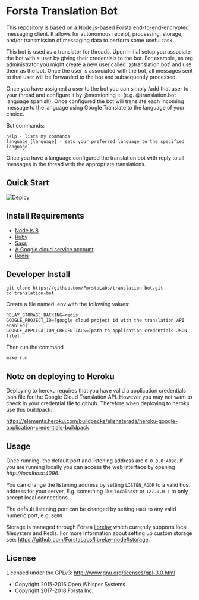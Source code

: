 Forsta Translation Bot
========

This repository is based on a Node.js-based Forsta end-to-end-encrypted messaging client.
It allows for autonomous receipt, processing, storage, and/or transmission of messaging 
data to perform some useful task.

This bot is used as a translator for threads. Upon initial setup you associate the bot with a user by 
giving their credentials to the bot. For example, as org administrator you might create a new
user called '@translation.bot' and use them as the bot.
Once the user is associated with the bot, all messages sent to that user will be forwarded
to the bot and subsequently processed.

Once you have assigned a user to the bot you can simply /add that user to your thread
and configure it by @mentioning it. (e.g. @translation.bot language spanish).
Once configured the bot will translate each incoming message to the language using Google Translate to the language of your choice.

Bot commands:
``` 
help - lists my commands 
language [language] - sets your preferred language to the specified language`
```

Once you have a language configured the translation bot with reply to all messages in the thread
with the appropriate translations.

Quick Start 
--------
[![Deploy](https://www.herokucdn.com/deploy/button.svg)](https://heroku.com/deploy?template=https://github.com/ForstaLabs/translation-bot)


Install Requirements
--------
 * [Node.js 8](https://nodejs.org/en/download/)
 * [Ruby](https://www.ruby-lang.org/en/documentation/installation/)
 * [Sass](https://sass-lang.com/install)
 * [A Google cloud service account](https://cloud.google.com/translate/docs/quickstart-client-libraries)
 * [Redis](https://redis.io/topics/quickstart)
   

Developer Install
--------
```
git clone https://github.com/ForstaLabs/translation-bot.git
cd translation-bot
```
Create a file named .env with the following values:
```
RELAY_STORAGE_BACKING=redis
GOOGLE_PROJECT_ID=[google cloud project id with the translation API enabled]
GOOGLE_APPLICATION_CREDENTIALS=[path to application credentials JSON file]
```
Then run the command 
```
make run
```

Note on deploying to Heroku
--------
Deploying to heroku requires that you have valid a application credentials json file for 
the Google Cloud Translation API. However you may not want to check in your credential
file to github. Therefore when deploying to heroku use this buildpack: 

https://elements.heroku.com/buildpacks/elishaterada/heroku-google-application-credentials-buildpack


Usage
--------
Once running, the default port and listening address are `0.0.0.0:4096`.  If
you are running locally you can access the web interface by opening
*http://localhost:4096*.

You can change the listening address by setting `LISTEN_ADDR` to a valid host
address for your server, E.g. something like `localhost` or `127.0.0.1` to only
accept local connections.

The default listening port can be changed by setting `PORT` to any valid
numeric port, e.g. `8000`.

Storage is managed through Forsta
[librelay](https://github.com/ForstaLabs/librelay-node) which currently
supports local filesystem and Redis.  For more information about setting
up custom storage see: https://github.com/ForstaLabs/librelay-node#storage.

License
--------
Licensed under the GPLv3: http://www.gnu.org/licenses/gpl-3.0.html

* Copyright 2015-2016 Open Whisper Systems
* Copyright 2017-2018 Forsta Inc.
